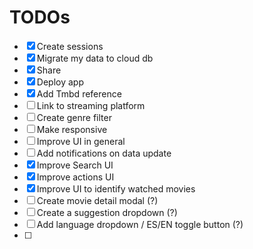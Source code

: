 # TODOs

- [x] Create sessions
- [x] Migrate my data to cloud db
- [x] Share
- [x] Deploy app
- [x] Add Tmbd reference
- [ ] Link to streaming platform
- [ ] Create genre filter
- [ ] Make responsive
- [ ] Improve UI in general
- [ ] Add notifications on data update
- [x] Improve Search UI
- [x] Improve actions UI
- [x] Improve UI to identify watched movies
- [ ] Create movie detail modal (?)
- [ ] Create a suggestion dropdown (?)
- [ ] Add language dropdown / ES/EN toggle button (?)
- [ ] 